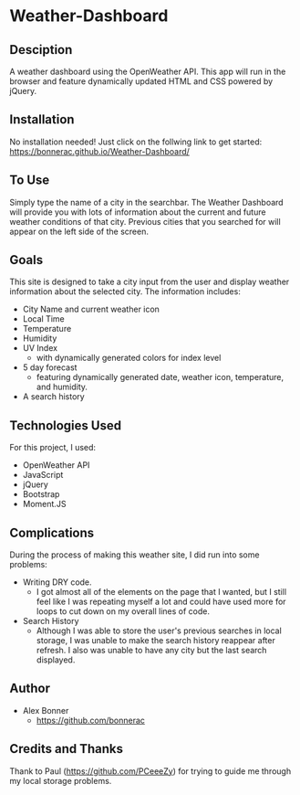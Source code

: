 # Weather-Dashboard


## Desciption

A weather dashboard using the OpenWeather API. This app will run in the browser and feature dynamically updated HTML and CSS powered by jQuery.

## Installation

No installation needed! Just click on the follwing link to get started: https://bonnerac.github.io/Weather-Dashboard/

## To Use

Simply type the name of a city in the searchbar. The Weather Dashboard will provide you with lots of information about the current and future weather conditions of that city. Previous cities that you searched for will appear on the left side of the screen.

## Goals

This site is designed to take a city input from the user and display weather information about the selected city. The information includes:

* City Name and current weather icon
* Local Time
* Temperature 
* Humidity
* UV Index
   * with dynamically generated colors for index level
* 5 day forecast 
   * featuring dynamically generated date, weather icon, temperature, and humidity.
* A search history

## Technologies Used

For this project, I used:
* OpenWeather API
* JavaScript
* jQuery
* Bootstrap
* Moment.JS

## Complications

During the process of making this weather site, I did run into some problems: 

* Writing DRY code.
    * I got almost all of the elements on the page that I wanted, but I still feel like I was repeating myself a lot and could have used more for loops to cut down on my overall lines of code.
* Search History
    * Although I was able to store the user's previous searches in local storage, I was unable to make the search history reappear after refresh. I also was unable to have any city but the last search displayed. 
    
## Author
* Alex Bonner
   * https://github.com/bonnerac

## Credits and Thanks

Thank to Paul (https://github.com/PCeeeZy) for trying to guide me through my local storage problems. 

